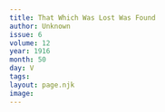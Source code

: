 ```yaml
---
title: That Which Was Lost Was Found
author: Unknown
issue: 6
volume: 12
year: 1916
month: 50
day: V
tags:
layout: page.njk
image:
---
```

